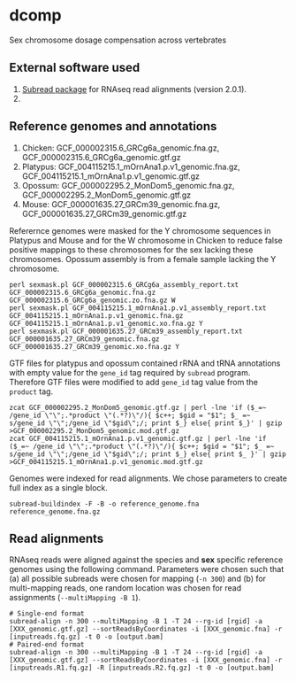 # dcomp
Sex chromosome dosage compensation across vertebrates

## External software used

1. [Subread package](http://subread.sourceforge.net) for RNAseq read alignments (version 2.0.1).
2. 

## Reference genomes and annotations
1. Chicken: GCF_000002315.6_GRCg6a_genomic.fna.gz, GCF_000002315.6_GRCg6a_genomic.gtf.gz
2. Platypus: GCF_004115215.1_mOrnAna1.p.v1_genomic.fna.gz, GCF_004115215.1_mOrnAna1.p.v1_genomic.gtf.gz
3. Opossum: GCF_000002295.2_MonDom5_genomic.fna.gz, GCF_000002295.2_MonDom5_genomic.gtf.gz
4. Mouse: GCF_000001635.27_GRCm39_genomic.fna.gz, GCF_000001635.27_GRCm39_genomic.gtf.gz

Referernce genomes were masked for the Y chromosome sequences in Platypus and Mouse and for the W chromosome in Chicken to reduce false positive mappings to these chromosomes for the sex lacking these chromosomes. Opossum assembly is from a female sample lacking the Y chromosome.

```
perl sexmask.pl GCF_000002315.6_GRCg6a_assembly_report.txt GCF_000002315.6_GRCg6a_genomic.fna.gz GCF_000002315.6_GRCg6a_genomic.zo.fna.gz W
perl sexmask.pl GCF_004115215.1_mOrnAna1.p.v1_assembly_report.txt GCF_004115215.1_mOrnAna1.p.v1_genomic.fna.gz GCF_004115215.1_mOrnAna1.p.v1_genomic.xo.fna.gz Y
perl sexmask.pl GCF_000001635.27_GRCm39_assembly_report.txt GCF_000001635.27_GRCm39_genomic.fna.gz GCF_000001635.27_GRCm39_genomic.xo.fna.gz Y
```
GTF files for platypus and opossum contained rRNA and tRNA annotations with empty value for the `gene_id` tag required by `subread` program. Therefore GTF files were modified to add `gene_id` tag value from the `product` tag.

```
zcat GCF_000002295.2_MonDom5_genomic.gtf.gz | perl -lne 'if ($_=~ /gene_id \"\";.*product \"(.*?)\"/){ $c++; $gid = "$1"; $_ =~ s/gene_id \"\";/gene_id \"$gid\";/; print $_} else{ print $_}' | gzip >GCF_000002295.2_MonDom5_genomic.mod.gtf.gz
zcat GCF_004115215.1_mOrnAna1.p.v1_genomic.gtf.gz | perl -lne 'if ($_=~ /gene_id \"\";.*product \"(.*?)\"/){ $c++; $gid = "$1"; $_ =~ s/gene_id \"\";/gene_id \"$gid\";/; print $_} else{ print $_ }' | gzip >GCF_004115215.1_mOrnAna1.p.v1_genomic.mod.gtf.gz
```

Genomes were indexed for read alignments. We chose parameters to create full index as a single block.
```
subread-buildindex -F -B -o reference_genome.fna reference_genome.fna.gz
```

## Read alignments

RNAseq reads were aligned against the species and **sex** specific reference genomes using the following command. Parameters were chosen such that (a) all possible subreads were chosen for mapping (`-n 300`) and (b) for multi-mapping reads, one random location was chosen for read assignments (`--multiMapping -B 1`). 

```
# Single-end format
subread-align -n 300 --multiMapping -B 1 -T 24 --rg-id [rgid] -a [XXX_genomic.gtf.gz] --sortReadsByCoordinates -i [XXX_genomic.fna] -r [inputreads.fq.gz] -t 0 -o [output.bam]
# Paired-end format
subread-align -n 300 --multiMapping -B 1 -T 24 --rg-id [rgid] -a [XXX_genomic.gtf.gz] --sortReadsByCoordinates -i [XXX_genomic.fna] -r [inputreads.R1.fq.gz] -R [inputreads.R2.fq.gz] -t 0 -o [output.bam]

```



